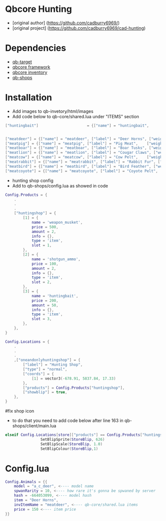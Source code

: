 # Qbcore Hunting

- [original author] (https://github.com/cadburry6969/)
- [original project] (https://github.com/cadburry6969/cad-hunting)

# Dependencies

- [qb-target](https://github.com/BerkieBb/qb-target)
- [qbcore framework](https://github.com/qbcore-framework)
- [qbcore inventory](https://github.com/qbcore-framework/qb-inventory)
- [qb-shops](https://github.com/qbcore-framework/qb-shops)

# Installation

- Add images to qb-invetory/html/images
- Add code below to qb-core/shared.lua under "ITEMS" section

```lua
["huntingbait"] 		 			 = {["name"] = "huntingbait",       	    	["label"] = "Hunting Bait",	 				["weight"] = 150, 		["type"] = "item", 		["image"] = "huntingbait.png", 			["unique"] = false, 	["useable"] = true, 	["shouldClose"] = true,   ["combinable"] = nil,   ["description"] = "Hunting Bait"},


["meatdeer"] = {["name"] = "meatdeer", ["label"] = "Deer Horns", ["weight"] = 100, 		["type"] = "item", 		["image"] = "deerhorns.png", ["unique"] = false, 	["useable"] = false, 	["shouldClose"] = false,   ["combinable"] = nil,   ["description"] = "Deer Horns"},
["meatpig"] = {["name"] = "meatpig", ["label"] = "Pig Meat", 	["weight"] = 100, 		["type"] = "item", 		["image"] = "pigpelt.png", 	["unique"] = false, 	["useable"] = false, 	["shouldClose"] = false,   ["combinable"] = nil,   ["description"] = "Pig Meat"},
["meatboar"] = {["name"] = "meatboar", ["label"] = "Boar Tusks", ["weight"] = 100, 		["type"] = "item", 		["image"] = "boartusks.png", 	["unique"] = false, 	["useable"] = false, 	["shouldClose"] = false,   ["combinable"] = nil,   ["description"] = "Boar Tusks"},
["meatlion"] = {["name"] = "meatlion", ["label"] = "Cougar Claws", ["weight"] = 100, 		["type"] = "item", 		["image"] = "cougarclaw.png", ["unique"] = false, 	["useable"] = false, 	["shouldClose"] = false,   ["combinable"] = nil,   ["description"] = "Cougar Claw"},
["meatcow"] = {["name"] = "meatcow", ["label"] = "Cow Pelt", 	["weight"] = 100, 		["type"] = "item", 		["image"] = "cowpelt.png", 	["unique"] = false, 	["useable"] = false, 	["shouldClose"] = false,   ["combinable"] = nil,   ["description"] = "Cow Pelt"},
["meatrabbit"] = {["name"] = "meatrabbit", ["label"] = "Rabbit Fur", ["weight"] = 100, 		["type"] = "item", 		["image"] = "rabbitfur.png", ["unique"] = false, 	["useable"] = false, 	["shouldClose"] = false,   ["combinable"] = nil,   ["description"] = "Rabbit Fur"},
["meatbird"] = {["name"] = "meatbird", ["label"] = "Bird Feather", ["weight"] = 100, 		["type"] = "item", 		["image"] = "birdfeather.png", ["unique"] = false, 	["useable"] = false, 	["shouldClose"] = false,   ["combinable"] = nil,   ["description"] = "Bird Feather"},
["meatcoyote"] = {["name"] = "meatcoyote", ["label"] = "Coyote Pelt", ["weight"] = 100, 		["type"] = "item", 		["image"] = "coyotepelt.png", ["unique"] = false, 	["useable"] = false, 	["shouldClose"] = false,   ["combinable"] = nil,   ["description"] = "Coyote Pelt"},
```

- hunting shop config
- Add to qb-shops/config.lua as showed in code

```lua
Config.Products = {
    .
    .
    .
    ["huntingshop"] = {
        [1] = {
            name = 'weapon_musket',
            price = 500,
            amount = 2,
            info = {},
            type = 'item',
            slot = 1,
        },
        [2] = {
            name = 'shotgun_ammo',
            price = 100,
            amount = 2,
            info = {},
            type = 'item',
            slot = 2,
        },
        [3] = {
            name = 'huntingbait',
            price = 200,
            amount = 50,
            info = {},
            type = 'item',
            slot = 3,
        },
    },
}

Config.Locations = {
    .
    .
    .
    ,["oneandonlyhuntingshop"] = {
        ["label"] = "Hunting Shop",
        ["type"] = "normal",
        ["coords"] = {
            [1] = vector3(-678.91, 5837.84, 17.33)
        },
        ["products"] = Config.Products["huntingshop"],
        ["showblip"] = true,
    },
}
```
#fix shop icon 
* to do that you need to add code below after line 163 in qb-shops/client/main.lua

```lua
elseif Config.Locations[store]["products"] == Config.Products["huntingshop"] then
				SetBlipSprite(StoreBlip, 626)
				SetBlipScale(StoreBlip, 1.0)
				SetBlipColour(StoreBlip,1)
```

# Config.lua

```lua
Config.Animals = {{
    model = "a_c_deer", <---- model name 
    spwanRarity = 10, <---- how rare it's gonna be spwaned by server
    hash = -664053099, <---- model hash 
    item = "Deer Horns",
    invItemName = "meatdeer", <---- qb-core/shared.lua items
    price = 150 <---- item price
}}
```